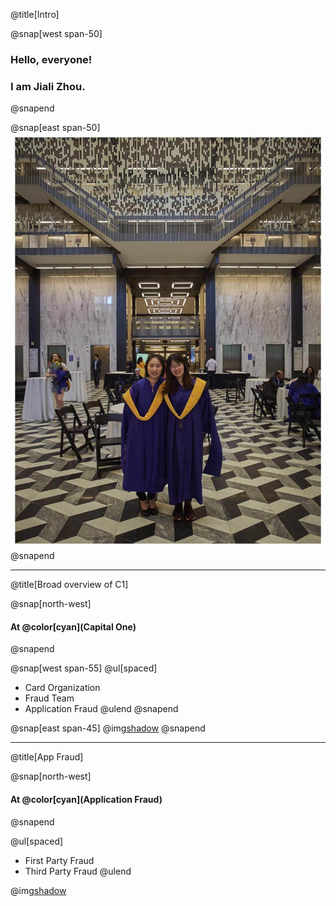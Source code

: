 @title[Intro]

@snap[west span-50]
### Hello, everyone! 
### I am Jiali Zhou.
@snapend

@snap[east span-50]
![](assets/img/nyu_graduation.jpeg)
@snapend

---
@title[Broad overview of C1]

@snap[north-west]
#### At @color[cyan](**Capital One**)
@snapend

@snap[west span-55]
@ul[spaced]
- Card Organization
- Fraud Team
- Application Fraud
@ulend
@snapend

@snap[east span-45]
@img[shadow](assets/img/credit-card-application.png)
@snapend

---
@title[App Fraud]

@snap[north-west]
#### At @color[cyan](**Application Fraud**)
@snapend

@ul[spaced]
- First Party Fraud
- Third Party Fraud
@ulend

@img[shadow](assets/img/app-fraud.png)

